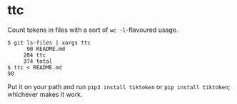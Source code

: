 # ttc

Count tokens in files with a sort of `wc -l`-flavoured usage.

```
$ git ls-files | xargs ttc
      90 README.md
     284 ttc
     374 total
$ ttc < README.md
90
```

Put it on your path and run `pip3 install tiktoken` or `pip install tiktoken`;
whichever makes it work.
